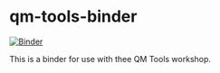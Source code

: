# qm-tools-binder

[![Binder](https://mybinder.org/badge_logo.svg)](https://mybinder.org/v2/gh/MolSSI-Education/qm-tools-binder/master)

This is a binder for use with thee QM Tools workshop.
